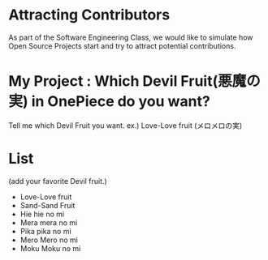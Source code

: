 # Attracting Contributors
As part of the Software Engineering Class, we would like to simulate how Open Source Projects start and try to attract potential contributions.

# My Project : Which Devil Fruit(悪魔の実) in OnePiece do you want?
Tell me which Devil Fruit you want. ex.) Love-Love fruit (メロメロの実)

# List
(add your favorite Devil fruit.)
- Love-Love fruit
- Sand-Sand Fruit
- Hie hie no mi
- Mera mera no mi
- Pika pika no mi
- Mero Mero no mi
- Moku Moku no mi
